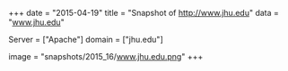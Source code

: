 
+++
date = "2015-04-19"
title = "Snapshot of http://www.jhu.edu"
data = "www.jhu.edu"

Server = ["Apache"]
domain = ["jhu.edu"]

  image = "snapshots/2015_16/www.jhu.edu.png"
+++
#
